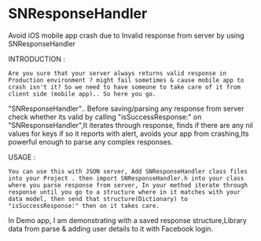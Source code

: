 SNResponseHandler
=================

Avoid iOS mobile app crash due to Invalid response from server by using SNResponseHandler 


INTRODUCTION : 

	Are you sure that your server always returns valid response in Production environment ? might fail sometimes & cause mobile app to crash isn't it? So we need to have someone to take care of it from client side (mobile app).. So here you go.

"SNResponseHandler".. Before saving/parsing any response from server check whether its valid by calling "isSuccessResponse:" on "SNResponseHandler",It iterates through response, finds if there are any nil values for keys if so it reports with alert, avoids your app from crashing,Its powerful enough to parse any complex responses.

USAGE :

	You can use this with JSON server, Add SNResponseHandler class files into your Project . then import SNResponseHandler.h into your class where you parse response from server, In your method iterate through response until you go to a structure where in it matches with your data model, then send that structure(Dictionary) to "isSuccessResponse:" then on it takes care.

In Demo app, I am demonstrating with a saved response structure,Library data from parse & adding user details to it with Facebook login. 
